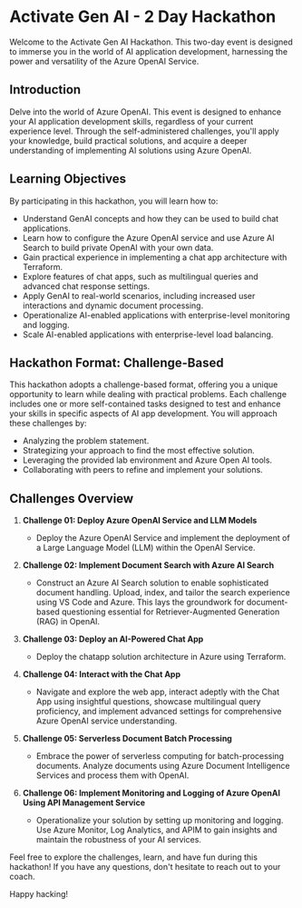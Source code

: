 # Activate Gen AI - 2 Day Hackathon

Welcome to the Activate Gen AI Hackathon. This two-day event is designed to immerse you in the world of AI application development, harnessing the power and versatility of the Azure OpenAI Service.

## Introduction

Delve into the world of Azure OpenAI. This event is designed to enhance your AI application development skills, regardless of your current experience level. Through the self-administered challenges, you'll apply your knowledge, build practical solutions, and acquire a deeper understanding of implementing AI solutions using Azure OpenAI.

## Learning Objectives

By participating in this hackathon, you will learn how to:

- Understand GenAI concepts and how they can be used to build chat applications.
- Learn how to configure the Azure OpenAI service and use Azure AI Search to build private OpenAI with your own data.
- Gain practical experience in implementing a chat app architecture with Terraform.
- Explore features of chat apps, such as multilingual queries and advanced chat response settings.
- Apply GenAI to real-world scenarios, including increased user interactions and dynamic document processing.
- Operationalize AI-enabled applications with enterprise-level monitoring and logging.
- Scale AI-enabled applications with enterprise-level load balancing.


## Hackathon Format: Challenge-Based

This hackathon adopts a challenge-based format, offering you a unique opportunity to learn while dealing with practical problems. Each challenge includes one or more self-contained tasks designed to test and enhance your skills in specific aspects of AI app development. You will approach these challenges by:

- Analyzing the problem statement.
- Strategizing your approach to find the most effective solution.
- Leveraging the provided lab environment and Azure Open AI tools.
- Collaborating with peers to refine and implement your solutions.

## Challenges Overview

1. **Challenge 01: Deploy Azure OpenAI Service and LLM Models**
   - Deploy the Azure OpenAI Service and implement the deployment of a Large Language Model (LLM) within the OpenAI Service.
     
2. **Challenge 02: Implement Document Search with Azure AI Search**
   - Construct an Azure AI Search solution to enable sophisticated document handling. Upload, index, and tailor the search experience using VS Code and Azure. This lays the groundwork for document-based questioning essential for Retriever-Augmented Generation (RAG) in OpenAI.

3. **Challenge 03: Deploy an AI-Powered Chat App**
   - Deploy the chatapp solution architecture in Azure using Terraform.
          
4. **Challenge 04: Interact with the Chat App**
   - Navigate and explore the web app, interact adeptly with the Chat App using insightful questions, showcase multilingual query proficiency, and implement advanced settings for comprehensive Azure OpenAI service understanding.
            
6. **Challenge 05: Serverless Document Batch Processing**
   - Embrace the power of serverless computing for batch-processing documents. Analyze documents using Azure Document Intelligence Services and process them with OpenAI. 
     
7. **Challenge 06: Implement Monitoring and Logging of Azure OpenAI Using API Management Service**
   - Operationalize your solution by setting up monitoring and logging. Use Azure Monitor, Log Analytics, and APIM to gain insights and maintain the robustness of your AI services.


Feel free to explore the challenges, learn, and have fun during this hackathon! If you have any questions, don't hesitate to reach out to your coach.

Happy hacking!
